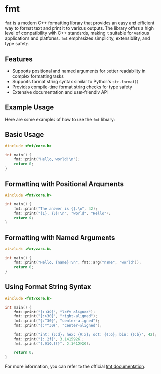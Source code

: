 # fmt

`fmt` is a modern C++ formatting library that provides an easy and efficient way to format text and print it to various outputs. The library offers a high level of compatibility with C++ standards, making it suitable for various applications and platforms. `fmt` emphasizes simplicity, extensibility, and type safety.

## Features

- Supports positional and named arguments for better readability in complex formatting tasks
- Supports format string syntax similar to Python's `str.format()`
- Provides compile-time format string checks for type safety
- Extensive documentation and user-friendly API

## Example Usage

Here are some examples of how to use the `fmt` library:

## Basic Usage

```cpp
#include <fmt/core.h>

int main() {
    fmt::print("Hello, world!\n");
    return 0;
}
```

## Formatting with Positional Arguments

```cpp
#include <fmt/core.h>

int main() {
    fmt::print("The answer is {}.\n", 42);
    fmt::print("{1}, {0}!\n", "world", "Hello");
    return 0;
}
```

## Formatting with Named Arguments

```cpp
#include <fmt/core.h>

int main() {
    fmt::print("Hello, {name}!\n", fmt::arg("name", "world"));
    return 0;
}
```

## Using Format String Syntax

```cpp
#include <fmt/core.h>

int main() {
    fmt::print("{:<30}", "left-aligned");
    fmt::print("{:>30}", "right-aligned");
    fmt::print("{:^30}", "center-aligned");
    fmt::print("{:*^30}", "center-aligned");

    fmt::print("int: {0:d}; hex: {0:x}; oct: {0:o}; bin: {0:b}", 42);
    fmt::print("{:.2f}", 3.1415926);
    fmt::print("{:010.2f}", 3.1415926);

    return 0;
}
```

For more information, you can refer to the official [fmt documentation](https://fmt.dev/latest/index.html).